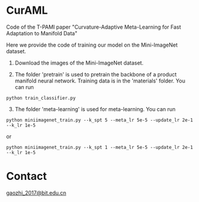 # CurAML
Code of the T-PAMI paper "Curvature-Adaptive Meta-Learning for Fast Adaptation to Manifold Data"

Here we provide the code of training our model on the Mini-ImageNet dataset.

1. Download the images of the Mini-ImageNet dataset.

2. The folder 'pretrain' is used to pretrain the backbone of a product manifold neural network. Training data is in the 'materials' folder.
You can run
```
python train_classifier.py 
```

3. The folder 'meta-learning' is used for meta-learning. You can run 
```
python miniimagenet_train.py --k_spt 5 --meta_lr 5e-5 --update_lr 2e-1 --k_lr 1e-5
```
or
```
python miniimagenet_train.py --k_spt 1 --meta_lr 5e-5 --update_lr 2e-1 --k_lr 1e-5
```

# Contact
gaozhi_2017@bit.edu.cn

